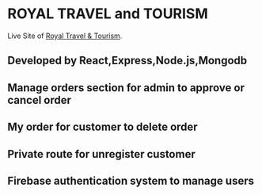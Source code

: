# ROYAL TRAVEL and TOURISM

Live Site of [Royal Travel & Tourism](https://royal-travel-tourism.web.app/).

## Developed by React,Express,Node.js,Mongodb

## Manage orders section for admin to approve or cancel order

## My order for customer to delete order

## Private route for unregister customer

## Firebase authentication system to manage users
